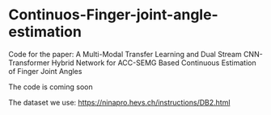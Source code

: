 # Continuos-Finger-joint-angle-estimation
Code for the paper: A Multi-Modal Transfer Learning and Dual Stream CNN-Transformer Hybrid Network for ACC-SEMG Based Continuous Estimation of Finger Joint Angles

The code is coming soon

The dataset we use: https://ninapro.hevs.ch/instructions/DB2.html
